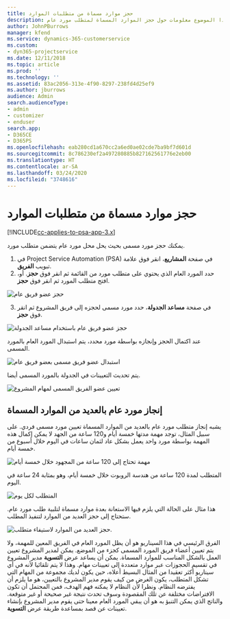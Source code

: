 ```yaml
---
title: حجز موارد مسماة من متطلبات الموارد
description: يوفر هذا الموضوع معلومات حول حجز الموارد المسماة لمتطلب مورد عام.
author: JohnPBurrows
manager: kfend
ms.service: dynamics-365-customerservice
ms.custom:
- dyn365-projectservice
ms.date: 12/11/2018
ms.topic: article
ms.prod: ''
ms.technology: ''
ms.assetid: 83ac2056-313e-4f90-8297-238fd4d25ef9
ms.author: jburrows
audience: Admin
search.audienceType:
- admin
- customizer
- enduser
search.app:
- D365CE
- D365PS
ms.openlocfilehash: eab280cd1a670cc2a6ed0ae02cde7ba9bf7d601d
ms.sourcegitcommit: 8c786230ef2a497280885b827162561776e2eb00
ms.translationtype: HT
ms.contentlocale: ar-SA
ms.lasthandoff: 03/24/2020
ms.locfileid: "3748616"
---
```

# <a name="book-named-resources-from-resource-requirements"></a>حجز موارد مسماة من متطلبات الموارد

[!INCLUDE[cc-applies-to-psa-app-3.x](../includes/cc-applies-to-psa-app-3x.md)]

يمكنك حجز مورد مسمى بحيث يحل محل مورد عام يتضمن متطلب مورد.

1. في Project Service Automation (PSA) في صفحة **المشاريع**، انقر فوق علامة تبويب **الفريق**.
2. حدد المورد العام الذي يحتوي على متطلب مورد من القائمة ثم انقر فوق **حجز**. أو، افتح متطلب المورد ثم انقر فوق **حجز**.


![حجز عضو فريق عام](media/RM-how-to-14.png)


3. في صفحة **مساعد الجدولة**، حدد مورد مسمى لحجزه إلى فريق المشروع ثم انقر فوق **حجز**.

![حجز عضو فريق عام باستخدام مساعد الجدولة](media/RM-how-to-15.png)

عند اكتمال الحجز وإنجازه بواسطة مورد محدد، يتم استبدال المورد العام بالمورد المسمى.

![استبدال عضو فريق مسمى بعضو فريق عام](media/RM-how-to-16.png)

يتم تحديث التعيينات في الجدولة بالمورد المسمى أيضا.

![تعيين عضو الفريق المسمى لمهام المشروع](media/RM-how-to-17.png)

## <a name="fulfill-a-generic-resource-with-multiple-named-resources"></a>إنجاز مورد عام بالعديد من الموارد المسماة
يشبه إنجاز متطلب مورد عام بالعديد من الموارد المسماة تعيين مورد مسمى فردي. على سبيل المثال، توجد مهمة مدتها خمسة أيام و120 ساعة من الجهد لا يمكن إكمال هذه المهمة بواسطة مورد واحد يعمل بشكل عاد لثمان ساعات في اليوم خلال أسبوع من خمسة أيام. 

![مهمة تحتاج إلى 120 ساعة من المجهود خلال خمسة أيام](media/RM-how-to-21.png)

المتطلب لمدة 120 ساعة من هندسة الروبوت خلال خمسة أيام، وهو بمثابة 24 ساعة في اليوم.

![المتطلب لكل يوم](media/RM-how-to-22.png)

هذا مثال على الحالة التي يلزم فيها الاستعانة بعدة موارد مسماة لتلبية طلب مورد عام. ستحتاج إلى حجز العديد من الموارد لتنفيذ المطلب.

![حجز العديد من الموارد لاستيفاء متطلب.](media/RM-how-to-23.png)

الفرق الرئيسي في هذا السيناريو هو أن يظل المورد العام في الفريق المعين للمهمة، ولا يتم تعيين أعضاء فريق المورد المسمى كجزء من الموضع. يمكن لمدير المشروع تعيين العمل بالشكل المناسب للموارد المسماة. يمكن أن يساعد عرض **التسوية** مدير المشروع في تقسيم الحجوزات عبر موارد متعددة إلى تعيينات مهام. وهذا لا يتم تلقائيا لأنه في أي سيناريو أكثر تعقيدا من المثال البسيط أعلاه، حين يكون لديك مجموعة من المهام التي تشكل المتطلب، يكون الغرض من كيف يقوم مدير المشروع بالتعيين، هو ما يلزم أن يفترضه النظام. ونظرا لأن النظام لا يمكنه فهم الهدف، فمن المحتمل أن تكون الافتراضات مختلفة عن تلك المقصودة وسوف تحدث نتيجة غير صحيحة أو غير متوقعة. والناتج الذي يمكن التنبؤ به هو أن يبقي المورد العام معينا حتى يقوم مدير المشروع بإنشاء تعيينات عن قصد بمساعدة طريقة عرض **التسوية**.



